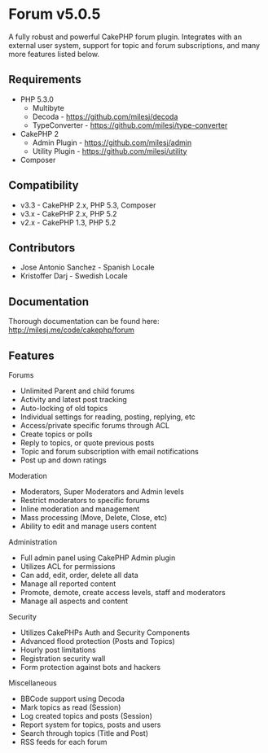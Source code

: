 # Forum v5.0.5 #

A fully robust and powerful CakePHP forum plugin. Integrates with an external user system, support for topic and forum subscriptions, and many more features listed below.

## Requirements ##

* PHP 5.3.0
    * Multibyte
    * Decoda - https://github.com/milesj/decoda
    * TypeConverter - https://github.com/milesj/type-converter
* CakePHP 2
    * Admin Plugin - https://github.com/milesj/admin
    * Utility Plugin - https://github.com/milesj/utility
* Composer

## Compatibility ##

* v3.3 - CakePHP 2.x, PHP 5.3, Composer
* v3.x - CakePHP 2.x, PHP 5.2
* v2.x - CakePHP 1.3, PHP 5.2

## Contributors ##

* Jose Antonio Sanchez - Spanish Locale
* Kristoffer Darj - Swedish Locale

## Documentation ##

Thorough documentation can be found here: http://milesj.me/code/cakephp/forum

## Features ##

Forums
* Unlimited Parent and child forums
* Activity and latest post tracking
* Auto-locking of old topics
* Individual settings for reading, posting, replying, etc
* Access/private specific forums through ACL
* Create topics or polls
* Reply to topics, or quote previous posts
* Topic and forum subscription with email notifications
* Post up and down ratings

Moderation
* Moderators, Super Moderators and Admin levels
* Restrict moderators to specific forums
* Inline moderation and management
* Mass processing (Move, Delete, Close, etc)
* Ability to edit and manage users content

Administration
* Full admin panel using CakePHP Admin plugin
* Utilizes ACL for permissions
* Can add, edit, order, delete all data
* Manage all reported content
* Promote, demote, create access levels, staff and moderators
* Manage all aspects and content

Security
* Utilizes CakePHPs Auth and Security Components
* Advanced flood protection (Posts and Topics)
* Hourly post limitations
* Registration security wall
* Form protection against bots and hackers

Miscellaneous
* BBCode support using Decoda
* Mark topics as read (Session)
* Log created topics and posts (Session)
* Report system for topics, posts and users
* Search through topics (Title and Post)
* RSS feeds for each forum
